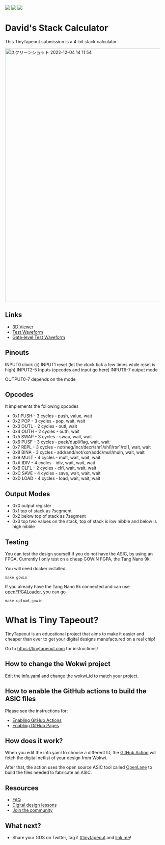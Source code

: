 ![](../../workflows/gds/badge.svg) ![](../../workflows/docs/badge.svg) ![](../../workflows/test/badge.svg)

# David's Stack Calculator

This TinyTapeout submission is a 4-bit stack calculator.

<img width="827" alt="スクリーンショット 2022-12-04 14 11 54" src="https://user-images.githubusercontent.com/874280/205475669-ca520fbe-dd69-4526-807c-0bf96077d782.png">

## Links

- [3D Viewer](https://gds-viewer.tinytapeout.com/?model=https://davidsiaw.github.io/tt02-davidsiaw-stackcalc/tinytapeout.gds.gltf)
- [Test Waveform](https://davidsiaw.github.io/vcdrom/?url=davidsiaw.github.io/tt02-davidsiaw-stackcalc/test-result/tb.vcd)
- [Gate-level Test Waveform](https://davidsiaw.github.io/vcdrom/?url=davidsiaw.github.io/tt02-davidsiaw-stackcalc/gatelevel-result/tb.vcd)

## Pinouts

INPUT0 clock (c)
INPUT1 reset (let the clock tick a few times while reset is high)
INPUT2-5 Inputs (opcodes and input go here)
INPUT6-7 output mode

OUTPUT0-7 depends on the mode

## Opcodes

It implements the following opcodes

- 0x1 PUSH - 3 cycles - push, value, wait
- 0x2 POP  - 3 cycles - pop, wait, wait
- 0x3 OUTL - 2 cycles - outl, wait
- 0x4 OUTH - 2 cycles - outh, wait
- 0x5 SWAP - 3 cycles - swap, wait, wait
- 0x6 PUSF - 3 cycles - peek/dupl/flag, wait, wait
- 0x7 REPL - 3 cycles - not/neg/incr/decr/shr1/shl1/ror1/rol1, wait, wait
- 0x8 BINA - 3 cycles - add/and/not/xor/addc/mull/mulh, wait, wait
- 0x9 MULT - 4 cycles - mult, wait, wait, wait
- 0xA IDIV - 4 cycles - idiv, wait, wait, wait
- 0xB CLFL - 2 cycles - clfl, wait, wait, wait
- 0xC SAVE - 4 cycles - save, wait, wait, wait
- 0xD LOAD - 4 cycles - load, wait, wait, wait

## Output Modes
- 0x0 output register
- 0x1 top of stack as 7segment
- 0x2 below top of stack as 7segment
- 0x3 top two values on the stack, top of stack is low nibble and below is high nibble

## Testing

You can test the design yourself if you do not have the ASIC, by using an FPGA.
Currently I only test on a cheap GOWIN FGPA, the Tang Nano 9k.

You will need docker installed.

`make gowin`

If you already have the Tang Nano 9k connected and can use [openFPGALoader](https://github.com/trabucayre/openFPGALoader), you can go

`make upload_gowin`

# What is Tiny Tapeout?

TinyTapeout is an educational project that aims to make it easier and cheaper than ever to get your digital designs manufactured on a real chip!

Go to https://tinytapeout.com for instructions!

## How to change the Wokwi project

Edit the [info.yaml](info.yaml) and change the wokwi_id to match your project.

## How to enable the GitHub actions to build the ASIC files

Please see the instructions for:

* [Enabling GitHub Actions](https://tinytapeout.com/faq/#when-i-commit-my-change-the-gds-action-isnt-running)
* [Enabling GitHub Pages](https://tinytapeout.com/faq/#my-github-action-is-failing-on-the-pages-part)

## How does it work?

When you edit the info.yaml to choose a different ID, the [GitHub Action](.github/workflows/gds.yaml) will fetch the digital netlist of your design from Wokwi.

After that, the action uses the open source ASIC tool called [OpenLane](https://www.zerotoasiccourse.com/terminology/openlane/) to build the files needed to fabricate an ASIC.

## Resources

* [FAQ](https://tinytapeout.com/faq/)
* [Digital design lessons](https://tinytapeout.com/digital_design/)
* [Join the community](https://discord.gg/rPK2nSjxy8)

## What next?

* Share your GDS on Twitter, tag it [#tinytapeout](https://twitter.com/hashtag/tinytapeout?src=hashtag_click) and [link me](https://twitter.com/matthewvenn)!
